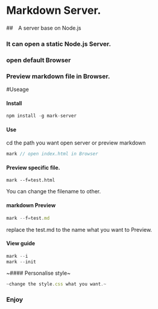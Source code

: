 # Markdown Server.
##　A server base on Node.js
### It can open a static Node.js Server.
### open default Browser
### Preview markdown file in Browser.


#Useage

#### Install
```JavaScript
npm install -g mark-server
```

#### Use
cd the path you want open server or preview markdown

```JavaScript
mark // open index.html in Browser

```
#### Preview specific file.

```
mark --f=test.html
```
You can change the filename to other.

#### markdown Preview

```JavaScript
mark --f=test.md

```
replace the test.md to the name what you want to Preview.

#### View guide

```JavaScript
mark --i
mark --init
```

~#### Personalise style~

```JavaScript
~change the style.css what you want.~
```

### Enjoy
